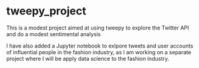 # tweepy_project

This is a modest project aimed at using tweepy to explore the Twitter API and do a modest sentimental analysis

I have also added a Jupyter notebook to exlpore tweets and user accounts of influential people in the fashion industry, as I am working on a separate project where I will be apply data science to the fashion industry.
